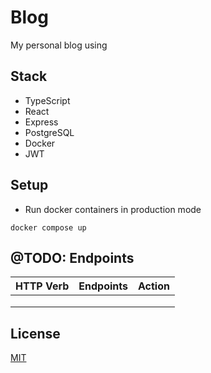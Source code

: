 # Blog

My personal blog using

## Stack

- TypeScript
- React
- Express
- PostgreSQL
- Docker
- JWT

## Setup

- Run docker containers in production mode
```
docker compose up
```

## @TODO: Endpoints

| HTTP Verb | Endpoints | Action |
| --- | --- | --- |
| <verb> | <api endpoint> | <action description> |
| <verb> | <api endpoint> | <action description> |
| <verb> | <api endpoint> | <action description> |

## License

[MIT](./LICENSE)
